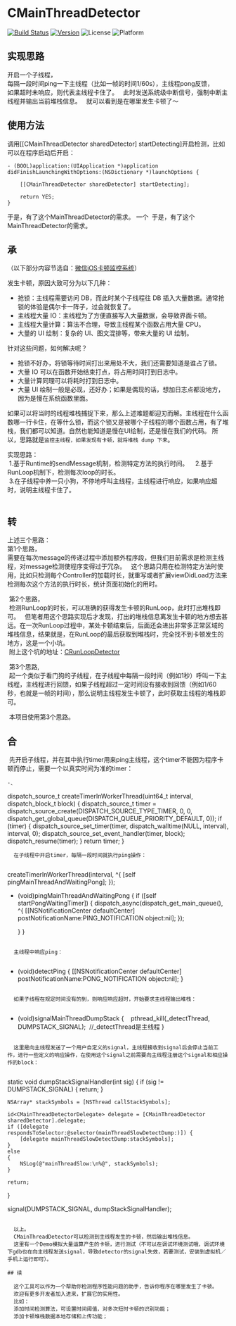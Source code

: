 # CMainThreadDetector  
[![Build Status](https://travis-ci.org/chbo297/CMainThreadDetector.svg?branch=master)](https://travis-ci.org/chbo297/CMainThreadDetector)
[![Version](https://img.shields.io/cocoapods/v/CMainThreadDetector.svg?style=flat)](http://cocoapods.org/pods/CMainThreadDetector)
![License](https://img.shields.io/cocoapods/l/CMainThreadDetector.svg?style=flat)
![Platform](https://img.shields.io/cocoapods/p/CMainThreadDetector.svg?style=flat)  

## 实现思路
开启一个子线程，  
每隔一段时间ping一下主线程（比如一帧的时间1/60s），主线程pong反馈，  
如果超时未响应，则代表主线程卡住了。  
此时发送系统级中断信号，强制中断主线程并输出当前堆栈信息。  
就可以看到是在哪里发生卡顿了～  

## 使用方法  

调用[[CMainThreadDetector sharedDetector] startDetecting]开启检测，比如可以在程序启动后开启：  


```  
- (BOOL)application:(UIApplication *)application didFinishLaunchingWithOptions:(NSDictionary *)launchOptions {
    
    [[CMainThreadDetector sharedDetector] startDetecting];
    
    return YES;
}

```
于是，有了这个MainThreadDetector的需求。 一个 
于是，有了这个MainThreadDetector的需求。  
## 承  
（以下部分内容节选自：[微信iOS卡顿监控系统](http://mp.weixin.qq.com/s?__biz=MzAwNDY1ODY2OQ==&mid=207890859&idx=1&sn=e98dd604cdb854e7a5808d2072c29162&scene=21#wechat_redirect)）  

发生卡顿，原因大致可分为以下几种：  
* 抢锁：主线程需要访问 DB，而此时某个子线程往 DB 插入大量数据。通常抢锁的体验是偶尔卡一阵子，过会就恢复了。
* 主线程大量 IO：主线程为了方便直接写入大量数据，会导致界面卡顿。
* 主线程大量计算：算法不合理，导致主线程某个函数占用大量 CPU。
* 大量的 UI 绘制：复杂的 UI、图文混排等，带来大量的 UI 绘制。  
  
针对这些问题，如何解决呢？  
* 抢锁不好办，将锁等待时间打出来用处不大，我们还需要知道是谁占了锁。
* 大量 IO 可以在函数开始结束打点，将占用时间打到日志中。
* 大量计算同理可以将耗时打到日志中。
* 大量 UI 绘制一般是必现，还好办；如果是偶现的话，想加日志点都没地方，因为是慢在系统函数里面。  
  
如果可以将当时的线程堆栈捕捉下来，那么上述难题都迎刃而解。主线程在什么函数哪一行卡住，在等什么锁，而这个锁又是被哪个子线程的哪个函数占用，有了堆栈，我们都可以知道。自然也能知道是慢在UI绘制，还是慢在我们的代码。
所以，思路就是`监控主线程，如果发现有卡顿，就将堆栈 dump 下来`。  
  
  实现思路：  
  1.基于Runtime的sendMessage机制，检测特定方法的执行时间。  
  2.基于RunLoop机制下，检测每次loop的时长。  
  3.在子线程中养一只小狗，不停地呼叫主线程，主线程进行响应，如果响应超时，说明主线程卡住了。  
  
## 转  
  
  上述三个思路：  
  第1个思路，  
  需要在每次message的传递过程中添加额外程序段，但我们目前需求是检测主线程，对message检测使程序变得过于冗杂。  
  这个思路只用在检测特定方法时使用，比如只检测每个Controller的加载时长，就重写或者扩展viewDidLoad方法来检测每次这个方法的执行时长，统计页面初始化的用时。  
  
  第2个思路，  
  检测RunLoop的时长，可以准确的获得发生卡顿的RunLoop，此时打出堆栈即可。  
  但笔者用这个思路实现后才发现，打出的堆栈信息离发生卡顿的地方想去甚远。在一次RunLoop过程中，某处卡顿结束后，后面还会进出非常多正常区域的堆栈信息，结果就是，在RunLoop的最后获取到堆栈时，完全找不到卡顿发生的地方，这是一个小坑。  
  附上这个坑的地址：[CRunLoopDetector](https://github.com/chbo297/CRunLoopDetector/blob/master/README.md)  
  
  第3个思路,   
  起一个类似于看门狗的子线程，在子线程中每隔一段时间（例如1秒）呼叫一下主线程，主线程进行回馈，如果子线程超过一定时间没有接收到回馈（例如1/60秒，也就是一帧的时间），那么说明主线程发生卡顿了，此时获取主线程的堆栈即可。  
  
  本项目使用第3个思路。  

## 合  
  
  先开启子线程，并在其中执行timer用来ping主线程，这个timer不能因为程序卡顿而停止，需要一个以真实时间为准的timer：  
  
```·、```

  dispatch_source_t createTimerInWorkerThread(uint64_t interval, dispatch_block_t block)
{
    dispatch_source_t timer = dispatch_source_create(DISPATCH_SOURCE_TYPE_TIMER, 0, 0,
                                                     dispatch_get_global_queue(DISPATCH_QUEUE_PRIORITY_DEFAULT, 0));
    if (timer)
    {
        dispatch_source_set_timer(timer, dispatch_walltime(NULL, interval), interval, 0);
        dispatch_source_set_event_handler(timer, block);
        dispatch_resume(timer);
    }
    return timer;
}

```
  在子线程中开启timer，每隔一段时间就执行ping操作：
  
```

  createTimerInWorkerThread(interval, ^{
        [self pingMainThreadAndWaitingPong];
    });
    
  - (void)pingMainThreadAndWaitingPong
{
    if ([self startPongWaitingTimer]) {
        dispatch_async(dispatch_get_main_queue(), ^{
            [[NSNotificationCenter defaultCenter] postNotificationName:PING_NOTIFICATION object:nil];
        });
        
    }
}

```
  
  主线程中响应ping：  
  
```

- (void)detectPing
{
    [[NSNotificationCenter defaultCenter] postNotificationName:PONG_NOTIFICATION object:nil];
}

```
  
  如果子线程在规定时间没有的到，则响应响应超时，开始要求主线程输出堆栈：
  
```

- (void)signalMainThreadDumpStack {
    pthread_kill(_detectThread, DUMPSTACK_SIGNAL);  //_detectThread是主线程
}

```
  
  这里是向主线程发送了一个用户自定义的signal，主线程接收到signal后会停止当前工作，进行一些定义的响应操作，在使用这个signal之前需要向主线程注册这个signal和相应操作的block：
  
```

static void dumpStackSignalHandler(int sig)
{
    if (sig != DUMPSTACK_SIGNAL) {
        return;
    }
    
    NSArray* stackSymbols = [NSThread callStackSymbols];
    
    id<CMainThreadDetectorDelegate> delegate = [CMainThreadDetector sharedDetector].delegate;
    if ([delegate respondsToSelector:@selector(mainThreadSlowDetectDump:)]) {
        [delegate mainThreadSlowDetectDump:stackSymbols];
    }
    else
    {
        NSLog(@"mainThreadSlow:\n%@", stackSymbols);
    }
    
    return;
}

signal(DUMPSTACK_SIGNAL, dumpStackSignalHandler);


```
  
  以上。  
  CMainThreadDetector可以检测到主线程发生的卡顿，然后输出堆栈信息。  
  这里有一个Demo模拟大量运算产生的卡顿，进行测试（不可以在调试环境测试哦，调试环境下gdb也在向主线程发送signal，导致detector的signal失效，若要测试，安装到虚拟机／手机上运行即可）。
  
## 续  
  
  这个工具可以作为一个帮助你检测程序性能问题的助手，告诉你程序在哪里发生了卡顿。  
  欢迎有更多开发者加入进来，扩展它的实用性。  
  比如：  
  添加时间检测算法，可设置时间阈值，对多次短时卡顿的识别功能；  
  添加卡顿堆栈数据本地存储和上传功能；  
  
  
  

